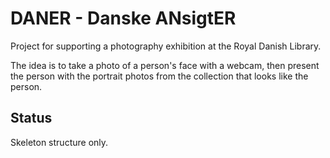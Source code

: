 # DANER - Danske ANsigtER

Project for supporting a photography exhibition at the Royal Danish Library.

The idea is to take a photo of a person's face with a webcam, then
present the person with the portrait photos from the collection that
looks like the person.

## Status

Skeleton structure only.

